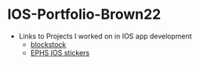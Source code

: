 # IOS-Portfolio-Brown22
* Links to Projects I worked on in IOS app development
  * [blockstock](https://github.com/ElliottB678/blockstock)
  * [EPHS IOS stickers](https://github.com/EPHS-iOS/Stickers)
